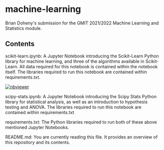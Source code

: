# machine-learning

Brian Doheny's submission for the GMIT 2021/2022 Machine Learning and Statistics module.

## Contents

scikit-learn.ipynb: A Jupyter Notebook introducing the Scikit-Learn Python library for machine learning, and three of the algorithms available in Scikit-Learn. All data required for this notebook is contained within the notebook itself.  The libraries required to run this notebook are contained within requirements.txt.

[![nbviewer](https://raw.githubusercontent.com/jupyter/design/master/logos/Badges/nbviewer_badge.svg)](https://nbviewer.org/github/OtherBrian/machine-learning/blob/main/scikit-learn.ipynb)

scipy-stats.ipynb: A Jupyter Notebook introducing the Scipy Stats Python library for statistical analysis, as well as an introduction to hypothesis testing and ANOVA. The libraries required to run this notebook are contained within requirements.txt

requirements.txt: The Python libraries required to run both of these above mentioned Jupyter Notebooks.

README.md: You are currently reading this file. It provides an overview of this repository and its contents.